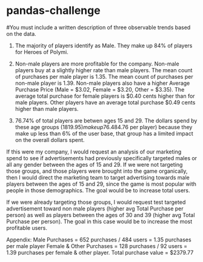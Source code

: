 # pandas-challenge

#You must include a written description of three observable trends based on the data.

1) The majority of players identify as Male. They make up 84% of players for Heroes of Polymi. 

2) Non-male players are more profitable for the company. Non-male players buy at a slightly higher rate than male players. The mean count of purchases per male player is 1.35. The mean count of purchases per non-male player is 1.39. Non-male players also have a higher Average Purchase Price (Male = $3.02, Female = $3.20, Other = $3.35).  The average total purchase for female players is $0.40 cents higher than for male players. Other players have an average total purchase $0.49 cents higher than male players.

3) 76.74% of total players are betwen ages 15 and 29. The dollars spend by these age groups ($1819.95) make up 76.48% of the total spent across all ages. While players in the age group of 35-39 spend the most on average ($4.76 per player) because they make up less than 6% of the user base, that group has a limited impact on the overall dollars spent.

If this were my company, I would request an analysis of our marketing spend to see if advertisements had previously specifically targeted males or all any gender between the ages of 15 and 29. If we were not targeting those groups, and those players were brought into the game organically, then I would direct the marketing team to target advertising towards male players between the ages of 15 and 29, since the game is most popular with people in those demographics. The goal would be to increase total users.

If we were already targeting those groups, I would request test targeted advertisement toward non male players (higher avg Total Purchase per person) as well as players between the ages of 30 and 39 (higher avg Total Purchase per person). The goal in this case would be to increase the most profitable users.

Appendix: 
Male Purchases = 652 purchases / 484 users = 1.35 purchases per male player
Female & Other Purchases = 128 purchases / 92 users = 1.39 purchases per female & other player.
Total purchase value = $2379.77
